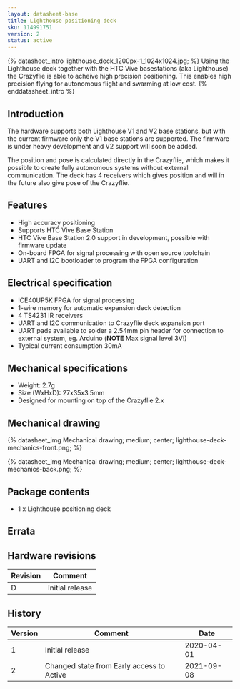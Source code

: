 ```yaml
---
layout: datasheet-base
title: Lighthouse positioning deck
sku: 114991751
version: 2
status: active
---
```


{% datasheet_intro lighthouse_deck_1200px-1_1024x1024.jpg; %}
Using the Lighthouse deck together with the HTC Vive basestations (aka Lighthouse) the
Crazyflie is able to acheive high precision positioning. This enables high precision flying
for autonomous flight and swarming at low cost.
{% enddatasheet_intro %}

## Introduction

The hardware supports both Lighthouse V1 and V2 base stations, but with the current firmware only
the V1 base stations are supported. The firmware is under heavy development and V2 support will
soon be added.

The position and pose is calculated directly in the Crazyflie, which makes it possible
to create fully autonomous systems without external communication. The deck has 4 receivers
which gives position and will in the future also give pose of the Crazyflie.

## Features

* High accuracy positioning
* Supports HTC Vive Base Station
* HTC Vive Base Station 2.0 support in development, possible with firmware update
* On-board FPGA for signal processing with open source toolchain
* UART and I2C bootloader to program the FPGA configuration

## Electrical specification

* ICE40UP5K FPGA for signal processing
* 1-wire memory for automatic expansion deck detection
* 4 TS4231 IR receivers
* UART and I2C communication to Crazyflie deck expansion port
* UART pads available to solder a 2.54mm pin header for connection to external system, eg. Arduino (**NOTE** Max signal level 3V!)
* Typical current consumption 30mA

## Mechanical specifications

* Weight: 2.7g
* Size (WxHxD): 27x35x3.5mm
* Designed for mounting on top of the Crazyflie 2.x

## Mechanical drawing

{% datasheet_img Mechanical drawing; medium; center; lighthouse-deck-mechanics-front.png; %}

{% datasheet_img Mechanical drawing; medium; center; lighthouse-deck-mechanics-back.png; %}

## Package contents

* 1 x Lighthouse positioning deck

## Errata

## Hardware revisions

| Revision | Comment |
| ------- | ------- |
| D | Initial release |

## History

| Version | Comment | Date |
| ------- | ------- | ---- |
| 1 | Initial release | 2020-04-01 |
| 2 | Changed state from Early access to Active | 2021-09-08 |
